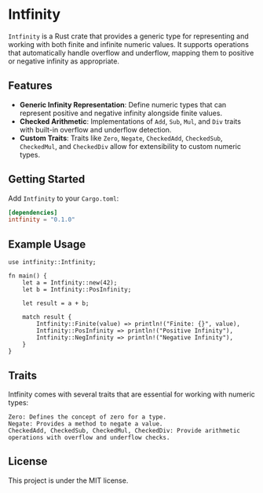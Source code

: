 # Intfinity

`Intfinity` is a Rust crate that provides a generic type for representing and working with both finite and infinite numeric values. It supports operations that automatically handle overflow and underflow, mapping them to positive or negative infinity as appropriate.

## Features

- **Generic Infinity Representation**: Define numeric types that can represent positive and negative infinity alongside finite values.
- **Checked Arithmetic**: Implementations of `Add`, `Sub`, `Mul`, and `Div` traits with built-in overflow and underflow detection.
- **Custom Traits**: Traits like `Zero`, `Negate`, `CheckedAdd`, `CheckedSub`, `CheckedMul`, and `CheckedDiv` allow for extensibility to custom numeric types.

## Getting Started

Add `Intfinity` to your `Cargo.toml`:

```toml
[dependencies]
intfinity = "0.1.0"
```

## Example Usage
```
use intfinity::Intfinity;

fn main() {
    let a = Intfinity::new(42);
    let b = Intfinity::PosInfinity;
    
    let result = a + b;
    
    match result {
        Intfinity::Finite(value) => println!("Finite: {}", value),
        Intfinity::PosInfinity => println!("Positive Infinity"),
        Intfinity::NegInfinity => println!("Negative Infinity"),
    }
}
```

## Traits

Intfinity comes with several traits that are essential for working with numeric types:

    Zero: Defines the concept of zero for a type.
    Negate: Provides a method to negate a value.
    CheckedAdd, CheckedSub, CheckedMul, CheckedDiv: Provide arithmetic operations with overflow and underflow checks.

## License
This project is under the MIT license.


